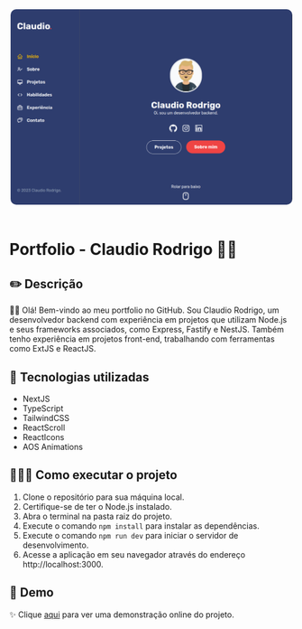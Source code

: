 <div style="text-align: center">
    <a href="https://claudiozh.vercel.app" target="_blank">
  <img src="./public/images/og-image.png" alt="Logo do meu site" style="max-width: 500px; border-radius: 10px; margin-bottom: 20px">
    </a>
</div>

# Portfolio - Claudio Rodrigo 👨‍💻

## ✏️ Descrição
👨‍💻 Olá! Bem-vindo ao meu portfolio no GitHub. Sou Claudio Rodrigo, um desenvolvedor backend com experiência em projetos que utilizam Node.js e seus frameworks associados, como Express, Fastify e NestJS. Também tenho experiência em projetos front-end, trabalhando com ferramentas como ExtJS e ReactJS.

## 💼 Tecnologias utilizadas
* NextJS 
* TypeScript
* TailwindCSS
* ReactScroll
* ReactIcons
* AOS Animations

## 👨🏻‍💻 Como executar o projeto 

1. Clone o repositório para sua máquina local.
2. Certifique-se de ter o Node.js instalado.
3. Abra o terminal na pasta raiz do projeto.
4. Execute o comando `npm install` para instalar as dependências.
5. Execute o comando `npm run dev` para iniciar o servidor de desenvolvimento.
6. Acesse a aplicação em seu navegador através do endereço http://localhost:3000.

## 🚀 Demo
✨ Clique [aqui](https://claudiozh.vercel.app) para ver uma demonstração online do projeto.

